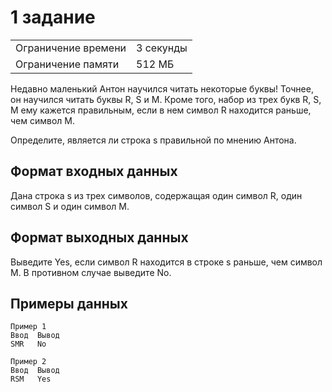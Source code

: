 ﻿
# 1 задание

|                     |           |
|---------------------|-----------|
| Ограничение времени | 3 секунды |
| Ограничение памяти  | 512 МБ    |

Недавно маленький Антон научился читать некоторые буквы!
Точнее, он научился читать буквы R, S и M.
Кроме того, набор из трех букв R, S, M ему кажется правильным, если в нем символ R находится раньше, чем символ M.

Определите, является ли строка s правильной по мнению Антона.

## Формат входных данных

Дана строка s из трех символов, содержащая один символ R, один символ S и один символ M.

## Формат выходных данных

Выведите Yes, если символ R находится в строке s раньше, чем символ M.
В противном случае выведите No.

## Примеры данных

```text
Пример 1
Ввод  Вывод
SMR   No

Пример 2
Ввод  Вывод
RSM   Yes
```
